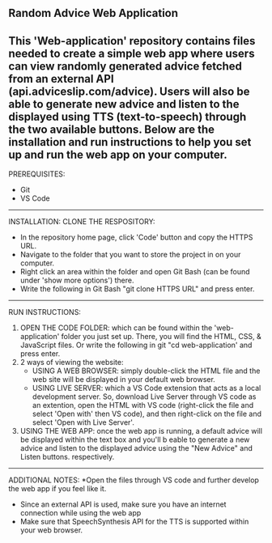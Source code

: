  Random Advice Web Application
----------------------------------------------------------------------------------------------------------
This 'Web-application' repository contains files needed to create a simple web app where users can view randomly generated advice fetched from an external API (api.adviceslip.com/advice). Users will also be able to generate new advice and listen to the displayed using TTS (text-to-speech) through the two available buttons. Below are the installation and run instructions to help you set up and run the web app on your computer.
----------------------------------------------------------------------------------------------------------
PREREQUISITES:
* Git
* VS Code
----------------------------------------------------------------------------------------------------------
INSTALLATION:
CLONE THE RESPOSITORY: 
* In the repository home page, click 'Code' button and copy the HTTPS URL.
* Navigate to the folder that you want to store the project in on your computer.
* Right click an area within the folder and open Git Bash (can be found under 'show more options') there.
* Write the following in Git Bash "git clone HTTPS URL" and press enter.
---------------------------------------------------------------------------------------------------------
RUN INSTRUCTIONS:
1) OPEN THE CODE FOLDER: which can be found within the 'web-application' folder you just set up. There, you will find the HTML, CSS, & JavaScript files. Or write the following in git "cd web-application' and press enter.
2) 2 ways of viewing the website:
   * USING A WEB BROWSER: simply double-click the HTML file and the web site will be displayed in your default web browser.
   * USING LIVE SERVER: which a VS Code extension that acts as a local development server. So, download Live Server through VS code as an extention, open the HTML with VS code (right-click the file and select 'Open with' then VS code), and then right-click on the  file and select 'Open with Live Server'.
3) USING THE WEB APP: once the web app is running, a default advice will be displayed within the text box and you'll b eable to generate a new advice and listen to the displayed advice using the "New Advice" and Listen buttons. respectively.
-----------------------------------------------------------------------------------------------------------
ADDITIONAL NOTES:
*Open the files through VS code and further develop the web app if you feel like it.
* Since an external API is used, make sure you have an internet connection while using the web app
* Make sure that SpeechSynthesis API for the TTS is supported within your web browser.


